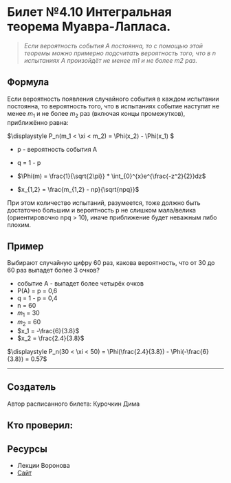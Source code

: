 # Билет №4.10  Интегральная теорема Муавра-Лапласа.

> *Если вероятность события А постоянна, то с помощью этой теоремы можно примерно подсчитать вероятность того, что в n испытаниях А произойдёт не менее m1 и не более m2 раз.*

## Формула 

Если вероятность  появления случайного события  в каждом испытании постоянна, то вероятность  того, что в  испытаниях событие  наступит не менее $m_1$ и не более $m_2$ раз (включая концы промежутков), приближённо равна:

$\displaystyle P_n(m_1 < \xi < m_2) = \Phi(x_2) - \Phi(x_1) $

- p - вероятность события A

- q = 1 - p

- $\Phi(m)  = \frac{1}{\sqrt{2\pi}} * \int_{0}^{x}e^{\frac{-z^2}{2}}dz$

- $x_{1,2} = \frac{m_{1,2} - np}{\sqrt{npq}}$

При этом количество испытаний, разумеется, тоже должно быть достаточно большим и вероятность p не слишком мала/велика (ориентировочно npq > 10), иначе приближение будет неважным либо плохим. 
## Пример 

Выбирают случайную цифру 60 раз, какова вероятность, что от 30 до 60 раз выпадет более 3 очков?
 - событие А - выпадет более четырёх очков
 - P(A) = p = 0,6
 - q = 1 - p = 0,4
 - n = 60
 - $m_1$ = 30
 - $m_2$ = 60
 - $x_1 = -\frac{6}{3.8}$
 - $x_2 = \frac{2.4}{3.8}$
 
$\displaystyle P_n(30 < \xi < 50) = \Phi(\frac{2.4}{3.8}) - \Phi(-\frac{6}{3.8}) = 0.57$

---
## Создатель

Автор расписанного билета: Курочкин Дима

Кто проверил:
-

## Ресурсы
- Лекции Воронова
- [Сайт](http://mathprofi.ru/lokalnaja_i_integralnaja_teoremy_laplasa.html)
